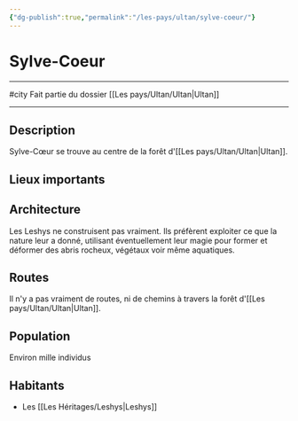 ```yaml
---
{"dg-publish":true,"permalink":"/les-pays/ultan/sylve-coeur/"}
---
```


# Sylve-Coeur
---
#city 
Fait partie du dossier [[Les pays/Ultan/Ultan\|Ultan]]

-------
## Description
Sylve-Cœur se trouve au centre de la forêt d'[[Les pays/Ultan/Ultan\|Ultan]].
## Lieux importants

## Architecture
Les Leshys ne construisent pas vraiment. Ils préfèrent exploiter ce que la nature leur a donné, utilisant éventuellement leur magie pour former et déformer des abris rocheux, végétaux voir même aquatiques.
## Routes
Il n'y a pas vraiment de routes, ni de chemins à travers la forêt d'[[Les pays/Ultan/Ultan\|Ultan]].
## Population
Environ mille individus
## Habitants
- Les [[Les Héritages/Leshys\|Leshys]]